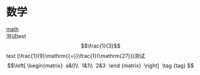 # 数学<br>
[math](http://m.txdylyh.ml)<br>
测试test$$\frac{1}{3}$$ test
\(\frac{1}{9}\mathrm{{=}}\frac{1}{\mathrm{27}}\)测试<br>
$$\left[ 
 \begin{matrix} 
 a&0\\ 
 1&1\\ 
 2&3  
 \end {matrix}  
 \right] 
 \tag {tag} $$<br>
